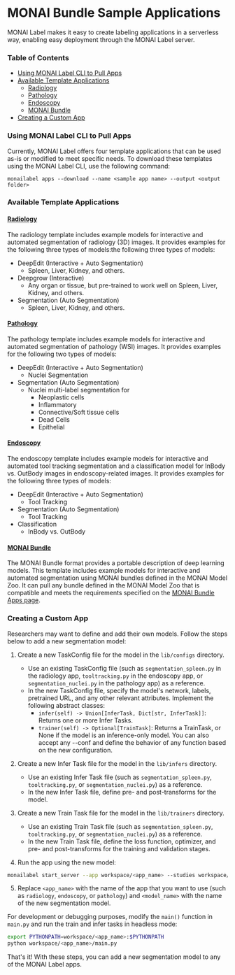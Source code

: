 # MONAI Bundle Sample Applications

MONAI Label makes it easy to create labeling applications in a serverless way, enabling easy deployment through the MONAI Label server.

### Table of Contents
- [Using MONAI Label CLI to Pull Apps](#using-monai-label-cli-to-pull-apps)
- [Available Template Applications](#available-template-applications)
  - [Radiology](#radiology)
  - [Pathology](#pathology)
  - [Endoscopy](#endoscopy)
  - [MONAI Bundle](#monai-bundle)
- [Creating a Custom App](#creating-a-custom-app)

### Using MONAI Label CLI to Pull Apps
Currently, MONAI Label offers four template applications that can be used as-is or modified to meet specific needs. To download these templates using the MONAI Label CLI, use the following command:

```
monailabel apps --download --name <sample app name> --output <output folder>
```

### Available Template Applications

#### [Radiology](./radiology)
The radiology template includes example models for interactive and automated segmentation of radiology (3D) images. It provides examples for the following three types of models:the following three types of models:
- DeepEdit (Interactive + Auto Segmentation)
  - Spleen, Liver, Kidney, and others.
- Deepgrow (Interactive)
  - Any organ or tissue, but pre-trained to work well on Spleen, Liver, Kidney, and others.
- Segmentation (Auto Segmentation)
  - Spleen, Liver, Kidney, and others.

#### [Pathology](./pathology)
The pathology template includes example models for interactive and automated segmentation of pathology (WSI) images. It provides examples for the following two types of models:
- DeepEdit (Interactive + Auto Segmentation)
  - Nuclei Segmentation
- Segmentation (Auto Segmentation)
  - Nuclei multi-label segmentation for
    - Neoplastic cells
    - Inflammatory
    - Connective/Soft tissue cells
    - Dead Cells
    - Epithelial

#### [Endoscopy](./endoscopy)
The endoscopy template includes example models for interactive and automated tool tracking segmentation and a classification model for InBody vs. OutBody images in endoscopy-related images. It provides examples for the following three types of models:
- DeepEdit (Interactive + Auto Segmentation)
  - Tool Tracking
- Segmentation (Auto Segmentation)
  - Tool Tracking
- Classification
  - InBody vs. OutBody


#### [MONAI Bundle](./monaibundle)
The MONAI Bundle format provides a portable description of deep learning models. This template includes example models for interactive and automated segmentation using MONAI bundles defined in the MONAI Model Zoo. It can pull any bundle defined in the MONAI Model Zoo that is compatible and meets the requirements specified on the [MONAI Bundle Apps page](./monaibundle/).

### Creating a Custom App
Researchers may want to define and add their own models. Follow the steps below to add a new segmentation model:

1. Create a new TaskConfig file for the model in the `lib/configs` directory.
    - Use an existing TaskConfig file (such as `segmentation_spleen.py` in the radiology app, `tooltracking.py` in the endoscopy app, or `segmentation_nuclei.py` in the pathology app) as a reference.
     - In the new TaskConfig file, specify the model's network, labels, pretrained URL, and any other relevant attributes. Implement the following abstract classes:
        - `infer(self) -> Union[InferTask, Dict[str, InferTask]]`: Returns one or more Infer Tasks.
        - `trainer(self) -> Optional[TrainTask]`: Returns a TrainTask, or None if the model is an inference-only model. You can also accept any --conf <name> <value> and define the behavior of any function based on the new configuration.

2. Create a new Infer Task file for the model in the `lib/infers` directory.
    -  Use an existing Infer Task file (such as `segmentation_spleen.py`, `tooltracking.py`, or `segmentation_nuclei.py`) as a reference.
    - In the new Infer Task file, define pre- and post-transforms for the model.

3. Create a new Train Task file for the model in the `lib/trainers` directory.
    - Use an existing Train Task file (such as `segmentation_spleen.py`, `tooltracking.py`, or `segmentation_nuclei.py`) as a reference.
    - In the new Train Task file, define the loss function, optimizer, and pre- and post-transforms for the training and validation stages.

4. Run the app using the new model:
```bash
monailabel start_server --app workspace/<app_name> --studies workspace/images --conf models <model_name>
```

5. Replace `<app_name>` with the name of the app that you want to use (such as `radiology`, `endoscopy`, or `pathology`) and `<model_name>` with the name of the new segmentation model.

For development or debugging purposes, modify the `main()` function in `main.py` and run the train and infer tasks in headless mode:

```bash
export PYTHONPATH=workspace/<app_name>:$PYTHONPATH
python workspace/<app_name>/main.py
```

That's it! With these steps, you can add a new segmentation model to any of the MONAI Label apps.
